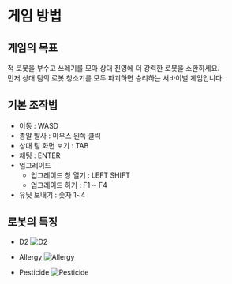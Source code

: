 게임 방법
====

게임의 목표
----
적 로봇을 부수고 쓰레기를 모아 상대 진영에 더 강력한 로봇을 소환하세요.<br>
먼저 상대 팀의 로봇 청소기를 모두 파괴하면 승리하는 서바이벌 게임입니다.

기본 조작법
----
* 이동 : WASD
* 총알 발사 : 마우스 왼쪽 클릭
* 상대 팀 화면 보기 : TAB
* 채팅 : ENTER
* 업그레이드
  * 업그레이드 창 열기 : LEFT SHIFT
  * 업그레이드 하기 : F1 ~ F4
* 유닛 보내기 : 숫자 1~4

로봇의 특징
----
* D2
![D2](/img/robot1.png)

* Allergy
![Allergy](/img/robot2.png)

* Pesticide
![Pesticide](/img/robot3.png)
